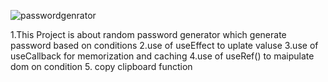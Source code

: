 
![passwordgenrator](https://github.com/RadhikaaSathe/ReactAdvanceProj/assets/72306932/e3a5e8a4-640d-4fec-8273-f19218f57b02)



1.This Project is about random password generator which generate password based on conditions
2.use of useEffect to uplate valuse
3.use of useCallback for memorization and caching
4.use of useRef() to maipulate dom on condition
5. copy clipboard function 
